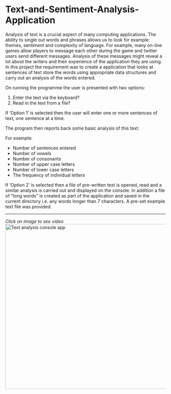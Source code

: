 # Text-and-Sentiment-Analysis-Application
Analysis of text is a crucial aspect of many computing applications. The ability to single out words
and phrases allows us to look for example: themes, sentiment and complexity of language. For
example, many on-line games allow players to message each other during the game and twitter users
send different messages. Analysis of these messages might reveal a lot about the writers and their
experience of the application they are using.
In this project the requirement was to create a application that looks at sentences of text store the words 
using appropriate data structures and carry out an analysis of the words entered.

On running the programme the user is presented with two options:
1. Enter the text via the keyboard?
2. Read in the text from a file?

If ‘Option 1’ is selected then the user will enter one or more sentences of text, one sentence at a time.

The program then reports back some basic analysis of this text: 

For example:
* Number of sentences entered
* Number of vowels
* Number of consonants
* Number of upper case letters
* Number of lower case letters
* The frequency of individual letters

If ‘Option 2’ is selected then a file of pre-written text is opened, read and a similar analysis is carried
out and displayed on the console. In addition a file of “long words” is created as part of the application
and saved in the current directory i.e. any words longer than 7 characters.
A pre-set example text file was provided.

___
*Click on image to see video*
<a href="https://www.youtube.com/watch?v=LixBo2-eKpQ" target="_blank"><img src="https://img.youtube.com/vi/LixBo2-eKpQ/maxresdefault.jpg" 
alt="Text analysis console app" width="920" height="517" border="0" /></a>

